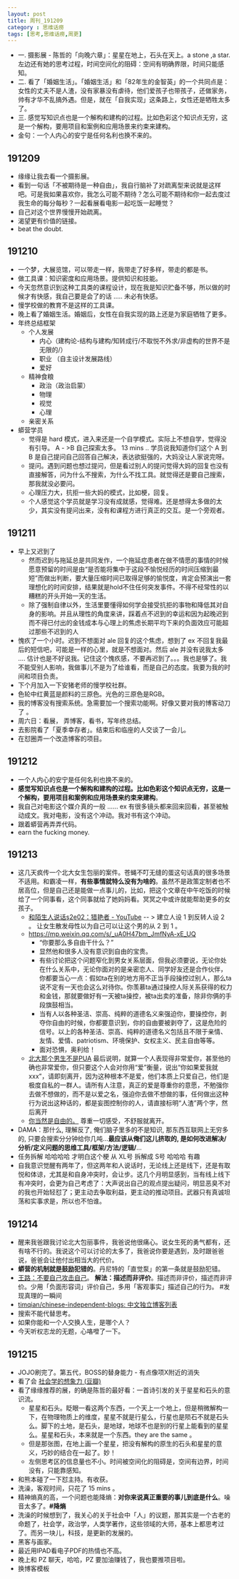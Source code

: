 ```yaml
---
layout: post
title: 周刊_191209
category : 思维话痨
tags: [思考,思维话痨,周更]
---
```


- 一. 摄影展 - 陈哲的「向晚六章」：星星在地上，石头在天上。a stone ,a star.左边还有她的思考过程，时间空间化的阻碍：空间有明确界限，时间只能感知。
- 二. 看了「婚姻生活」。「婚姻生活」和「82年生的金智英」的一个共同点是：女性的丈夫不是人渣，没有家暴没有虐待，他们爱孩子也带孩子，还做家务，帅有才华不乱搞外遇。但是，就在「自我实现」这条路上，女性还是牺牲太多了。
- 三. 感觉写知识点也是一个解构和建构的过程。比如色彩这个知识点无穷，这是一个解构，要用项目和案例和应用场景来约束来建构。
- 金句：一个人内心的安宁是任何名利也换不来的。

## 191209
  - 缘缘让我去看一个摄影展。
  - 看到一句话「不被期待是一种自由」，我自行脑补了对疏离型来说就是这样吧。可是我如果喜欢你，我怎么可能不期待？怎么可能不期待和你一起去度过我生命的每分每秒？一起看展看电影一起吃饭一起睡觉？
  - 自己对这个世界慢慢开始疏离。
  - 渴望更有价值的链接。
  - beat the doubt.
  
## 191210
  - 一个梦，大展览馆，可以带走一样，我带走了好多样，带走的都是书。
  - 做工具课：知识密度和应用场景。提供知识和技能。
  - 今天忽然意识到这种工具类的课程设计，现在我是知识贮备不够，所以做的时候才有快感，我自己要是会了的话 ..... 未必有快感。
  - 慢学校做的教育不是这样的工具课。
  - 晚上看了婚姻生活。婚姻后，女性在自我实现的路上还是为家庭牺牲了更多。
  - 年终总结框架
    - 个人发展
      - 内心（建构论-结构与建构/知转成行/不取悦不外求/非虚构的世界不是无限的/）
      - 职业 （自主设计发展路线）
      - 爱好
    - 精神食粮
      - 政治（政治启蒙）
      - 物理
      - 视觉
      - 心理
    - 亲密关系
  - 蟒营学员
    - 觉得是 hard 模式，进入来还是一个自学模式。实际上不想自学，觉得没有引导。 A - >B 自己探索太多。 13 mins .. 学员说我知道你们这个 A 到 B 是自己提问自己回答自己解决，表达欲挺强的，大妈没让人家说完呀。
    - 提问。遇到问题也想过提问，但是看过别人的提问觉得大妈的回复也没有直接解答，问为什么不搜索，为什么不找工具。就觉得还是要自己搜索，那我就没必要问。
    - 心理压力大，抗拒一些大妈的模式，比如梗，回复。
    - 个人感觉这个学员就是学习没有成就感，觉得难。还是想得太多做的太少，其实没有提问出来，没有和课程方进行真正的交互。是一个旁观者。
    
## 191211
  - 早上又迟到了
    - 然而迟到与拖延总是共同发作，一个拖延症患者在做不情愿的事情的时候愿意预留的时间是由“是否能将集中于这段不愉悦经历的时间压缩到最短”而做出判断，要大量压缩时间已取得足够的愉悦度，肯定会预演出一套理想化的时间安排，结果就是hold不住任何突发事件。不得不经常性的以糟糕的开头开始一天的生活。
    - 除了强制自律以外，生活里要懂得如何学会接受抗拒的事物和降低其对自身的影响。并且从理性的角度来讲，踩着点不迟到的幸运和因为起晚迟到而不得已付出的金钱成本与心理上的焦虑长期平均下来的负面效应可能超过那些不迟到的人
  - 愧疚了一个小时。迟到不想面对 ale 回复的这个焦虑，想到了 ex 不回复我最后的短信吧，可能是一样的心里，就是不想面对。然后 ale 并没有说我太多 .... 估计也是不好说我。记住这个愧疚感，不要再迟到了。。。我也是够了。我不能受别人影响，我做事儿不是为了给谁看，而是自己的态度。我要为我的时间和项目负责。
  - 下个月加入一下安猪老师的慢学校社群。
  - 色轮中红黄蓝是颜料的三原色。光色的三原色是RGB。
  - 我的博客没有搜索系统。急需要加一个搜索功能啊。好像又要对我的博客动刀了 。
  - 周六日：看展， 弄博客，看书，写年终总结。 
  - 去影院看了「夏季幸存者」。结束后和临座的人交谈了一会儿。
  - 在怼圈弄一个改造博客的项目。
  
## 191212
  - 一个人内心的安宁是任何名利也换不来的。
  - **感觉写知识点也是一个解构和建构的过程。比如色彩这个知识点无穷，这是一个解构，要用项目和案例和应用场景来约束来建构**。
  - 我自己对电影这个媒介真的一般 ...... ex 有很多镜头都来回来回看，甚至被触动成文。我对电影，没有这个冲动。我对书有这个冲动。
  - 跟着蟒营再弄弄代码。
  - earn the fucking money.
  
## 191213
  - 这几天疯传一个北大女生包丽的案件。苍蝇不叮无缝的蛋这句话真的很多场景不适用。和霸凌一样，**有些事情就特么没有为啥的**。虽然不是政策定制者也不居高位，但是自己还是能做一点事儿的，比如，把这个文章在中午吃饭的时候给了一个同事看，这个同事就给了她妈妈看。冥冥之中或许就能帮助更多的女孩子。
    - [和陌生人说话s2e02：猎艳者 - YouTube](https://www.youtube.com/watch?v=oS_U7qKHK7c)  -- > 建立人设 1 到反转人设 2 。 让女生散发母性以为自己可以让这个男的从 2 到 1 。
    - https://mp.weixin.qq.com/s/_uA0H47bm_JmfNyA-xE_UQ
      - “你要那么多自由干什么？”
      - 显然他和很多人没有意识到自由的宝贵。
      - 有些讨论把这个问题窄化到男女关系层面，但我必须要说，无论你处在什么关系中，无论你面对的是亲密恋人、同学好友还是合作伙伴，你都要当心一点：假如ta在别的地方用不正当手段操控过别人，那么ta说不定有一天也会这么对待你。你羡慕ta通过操控人际关系获得的权力和金钱，那就要做好有一天被ta操控，被ta出卖的准备，除非你俩的手段旗鼓相当。
      - 当有人以各种圣洁、崇高、纯粹的道德名义来强迫你，要操控你，剥夺你自由的时候，你都要意识到，你的自由要被剥夺了，这是危险的信号。以上的各种圣洁、崇高、纯粹的道德名义包括且不限于亲情、友情、爱情、patriotism、环境保护、女权主义、民主自由等等。
      - 面对恐惧，奥利给！
    - [北大那个男生不是PUA](https://www.douban.com/group/topic/160681759/) 最后说明，就算一个人表现得非常爱你，甚至他的确也非常爱你，但只要这个人会对你用“爱”衡量，说出“你如果爱我就xxx”，请即刻离开，因为这种根本不是爱，他们本质上只爱自己，他们是极度自私的一群人。请所有人注意，真正的爱是尊重你的意愿，不勉强你去做不想做的，而不是以爱之名，强迫你去做不想做的事，任何做出这种行为说出这种话的，都是妄图控制你的人，请直接标明“人渣”两个字，然后离开
    - [你当然是自由的。](https://mp.weixin.qq.com/s/7izlfyxc0NDaxgefNbJtnw) 尊重一切感受，不舒服就离开。
  - DAMA：那什么, 理解反了, 俺们脑子里多的不是知识, 那东西互联网上无穷多的, 只要会搜索分分钟给你几吨...**最应该从俺们这儿挤取的, 是如何改进解决/分析/定义问题的思维工具/框架/方法/逻辑/**...
  - 任务拆解 哈哈哈哈 才明白这个梗 从 XL号 拆解成 S号  哈哈哈 有趣
  - 自我意识觉醒有两年了，但这两年和人说话时，无论线上还是线下，还是有取悦和体谅，尤其是和自身冲突时，会让步。这几个月明显感到，当有线上线下有冲突时，会更为自己考虑了：大声说出自己的观点提出疑问，明显恶臭不对的我也开始轻怼了；更主动去争取利益，更主动的推动项目。武器只有真诚坦荡和实事求是，所以也不怕谁。
  
## 191214
  - 醒来我爸跟我讨论北大包丽事件，我爸说他很痛心。说女生死的勇气都有，还有啥不行的。我说这个可以讨论的太多了，我爸说你要是遇到，及时跟爸爸说，爸爸会让他付出相当大的代价。
  - **蟒营的机制就是鼓励犯错的**。丹尼特的「直觉泵」的第一条就是鼓励犯错。
  - [王路：不要自己攻击自己](https://www.douban.com/note/745400650/?dt_platform=com.douban.activity.wechat_friends&dt_dapp=1)。 **解法：描述而非评价**。描述而非评价，描述而非评价。少用「负面形容词」评价自己，多用「客观事实」描述自己的行为。 #发现真理的一瞬间 
  - [timqian/chinese-independent-blogs: 中文独立博客列表](https://github.com/timqian/chinese-independent-blogs)
  - 搜索不能代替思考。
  - 如果你能和一个人交换人生，是哪个人？
  - 今天听权志龙的无题，心咯噔了一下。 
  
## 191215
  - JOJO刷完了。第五代，BOSS的替身能力 - 有点像项X附近的消失
  - 看了会 [社会学的想象力 (豆瓣)](https://book.douban.com/subject/26874446/)
  - 看了缘缘推荐的展，的确是陈哲的最好看：一首诗引发的关于星星和石头的意识流。
    - 星星和石头。眨眼一看这两个东西，一个天上一个地上，但是稍微解构一下，在物理物质上的维度，星星不就是行星么，行星也是陨石不就是石头么。脚下的土地，是石头，是地球，地球不也是别的行星上能看到的星星么。星星和石头，本来就是一个东西。they are the same 。
    - 但是那张图，在地上画一个星星，把没有解构的原生的石头和星星的意义，巧妙的结合在一起了。妙！
    - 左侧思考区的信息量也不小。时间被空间化的阻碍是，空间有边界，时间没有，只能靠感知。
  - 和熊本碰了一下怼主持。有收获。
  - 洗澡，客观时间，只花了 15  mins 。
  - 精神熵真的高，一个问题也能降熵：**对你来说真正重要的事儿到底是什么**。噪音太多了。**#降熵**
  - 洗澡的时候想到了，我关心的关于社会中「人」的议题，那其实是一个古老的命题了，社会学，政治学，人类学著作，这些领域的大师，基本上都思考过了。而另一块儿，科技，是更新的发展的。
  - 黑客与画家。
  - 最近用IPAD看电子PDF的热情也不高。
  - 晚上和 PZ 聊天，哈哈，PZ 要加油赚钱了，我也要推项目啦。
- 换博客模板
 
